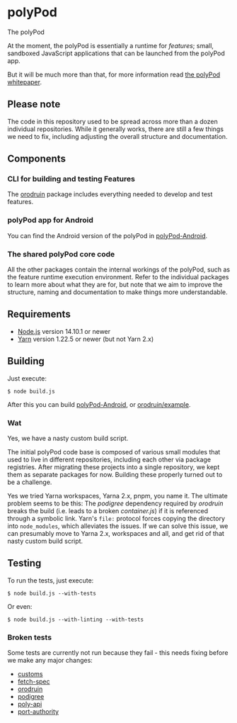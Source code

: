 # polyPod

The polyPod

At the moment, the polyPod is essentially a runtime for _features_; small,
sandboxed JavaScript applications that can be launched from the polyPod app.

But it will be much more than that, for more information read [the polyPod
whitepaper].

## Please note

The code in this repository used to be spread across more than a dozen
individual repositories. While it generally works, there are still a few things
we need to fix, including adjusting the overall structure and documentation.

## Components

### CLI for building and testing Features

The [orodruin](orodruin) package includes everything needed to develop and test
features.

### polyPod app for Android

You can find the Android version of the polyPod in
[polyPod-Android](polyPod-Android).

### The shared polyPod core code

All the other packages contain the internal workings of the polyPod, such as the
feature runtime execution environment. Refer to the individual packages to learn
more about what they are for, but note that we aim to improve the structure,
naming and documentation to make things more understandable.

## Requirements

- [Node.js](https://nodejs.org/) version 14.10.1 or newer
- [Yarn](https://yarnpkg.com/) version 1.22.5 or newer (but not Yarn 2.x)

## Building

Just execute:

    $ node build.js

After this you can build [polyPod-Android](polyPod-Android), or
[orodruin/example](orodruin/example).

### Wat

Yes, we have a nasty custom build script.

The initial polyPod code base is composed of various small modules that used to
live in different repositories, including each other via package
registries. After migrating these projects into a single repository, we kept
them as separate packages for now. Building these properly turned out to be a
challenge.

Yes we tried Yarna workspaces, Yarna 2.x, pnpm, you name it. The ultimate
problem seems to be this: The _podigree_ dependency required by _orodruin_
breaks the build (i.e. leads to a broken _container.js_) if it is referenced
through a symbolic link. Yarn's `file:` protocol forces copying the directory
into `node_modules`, which alleviates the issues. If we can solve this issue, we
can presumably move to Yarna 2.x, workspaces and all, and get rid of that nasty
custom build script.

## Testing

To run the tests, just execute:

    $ node build.js --with-tests

Or even:

    $ node build.js --with-linting --with-tests

### Broken tests

Some tests are currently not run because they fail - this needs fixing before we
make any major changes:

- [customs](customs)
- [fetch-spec](fetch-spec)
- [orodruin](orodruin)
- [podigree](podigree)
- [poly-api](poly-api)
- [port-authority](port-authority)

[the polyPod whitepaper]: https://polypoly.coop/static/polypoly_Whitepaper_polyPod.pdf
